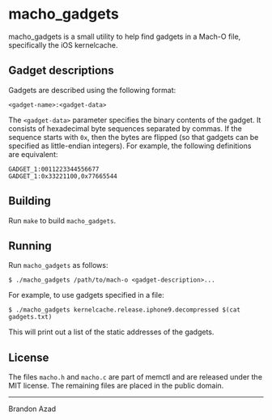 # macho_gadgets

<!-- Brandon Azad -->

macho_gadgets is a small utility to help find gadgets in a Mach-O file, specifically the iOS
kernelcache.

## Gadget descriptions

Gadgets are described using the following format:

	<gadget-name>:<gadget-data>

The `<gadget-data>` parameter specifies the binary contents of the gadget. It consists of
hexadecimal byte sequences separated by commas. If the sequence starts with `0x`, then the bytes
are flipped (so that gadgets can be specified as little-endian integers). For example, the
following definitions are equivalent:

	GADGET_1:0011223344556677
	GADGET_1:0x33221100,0x77665544

## Building

Run `make` to build `macho_gadgets`.

## Running

Run `macho_gadgets` as follows:

	$ ./macho_gadgets /path/to/mach-o <gadget-description>...

For example, to use gadgets specified in a file:

	$ ./macho_gadgets kernelcache.release.iphone9.decompressed $(cat gadgets.txt)

This will print out a list of the static addresses of the gadgets.

## License

The files `macho.h` and `macho.c` are part of memctl and are released under the MIT license. The
remaining files are placed in the public domain.


---------------------------------------------------------------------------------------------------
Brandon Azad
